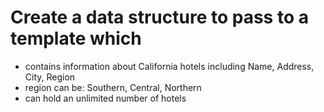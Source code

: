 # Create a data structure to pass to a template which 
* contains information about California hotels including Name, Address, City, Region
* region can be: Southern, Central, Northern
* can hold an unlimited number of hotels